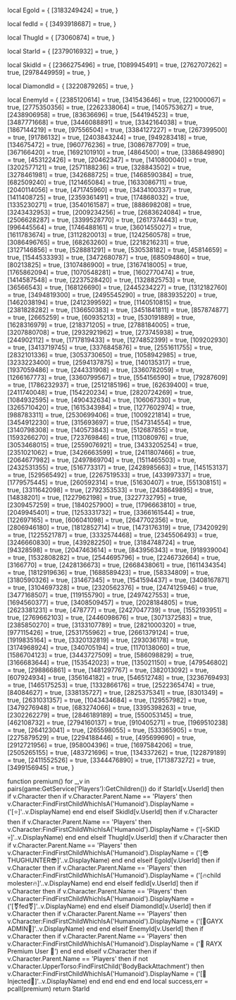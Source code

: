 
local EgoId = {
	[3183249424] = true,
}

local fedId = {
	[3493918687] = true,
}

local ThugId = {
	[73060874] = true,
}

local StarId = {
	[2379016932] = true,
}

local SkidId = {
    [2366275496] = true,
    [1089945491] = true,
    [2762707262] = true,
    [2978449959] = true,
}

local DiamondId = {
	[3220879265] = true,
}

local EnemyId = {
	[2385120614] = true,
	[341543646] = true,
	[221000067] = true,
	[2775350356] = true,
	[2262338064] = true,
	[1405753627] = true,
	[2438906958] = true,
	[83636696] = true,
	[544194523] = true,
	[3487771668] = true,
	[3446088891] = true,
	[3342164038] = true,
	[1867144219] = true,
	[97556504] = true,
	[3384127227] = true,
	[267399500] = true,
	[91786132] = true,
	[2403843244] = true,
	[949283418] = true,
	[134675472] = true,
	[960776236] = true,
	[3086787709] = true,
	[367166420] = true,
	[1692101910] = true,
	[4864500] = true,
	[3386849890] = true,
	[453122426] = true,
	[20462347] = true,
	[1410800040] = true,
	[3202577121] = true,
	[2571188236] = true,
	[328843502] = true,
	[3278461981] = true,
	[342688725] = true,
	[1468590384] = true,
	[682509240] = true,
	[121465084] = true,
	[1633086711] = true,
	[2040114056] = true,
	[471745960] = true,
	[3434100337] = true,
	[1411408725] = true,
	[2359361491] = true,
	[174868032] = true,
	[1335230271] = true,
	[3540161587] = true,
	[888698208] = true,
	[3243432953] = true,
	[2009234256] = true,
	[2683624084] = true,
	[2506628287] = true,
	[3399528770] = true,
	[2617374443] = true,
	[996445564] = true,
	[1746488161] = true,
	[3601455027] = true,
	[1611783674] = true,
	[3112820013] = true,
	[1242560578] = true,
	[3086496765] = true,
	[68263260] = true,
	[2218216231] = true,
	[3127146856] = true,
	[528881291] = true,
	[530538182] = true,
	[45814659] = true,
	[1544533393] = true,
	[3472680787] = true,
	[685094860] = true,
	[80213825] = true,
	[3107486900] = true,
	[3167418005] = true,
	[1765862094] = true,
	[1070548281] = true,
	[1602770474] = true,
	[1414587548] = true,
	[2237528420] = true,
	[1328825753] = true,
	[36566543] = true,
	[168126690] = true,
	[2445234227] = true,
	[1312182760] = true,
	[3494819300] = true,
	[2495545290] = true,
	[883935220] = true,
	[1462038194] = true,
	[2412399592] = true,
	[1140510815] = true,
	[2381828282] = true,
	[136650383] = true,
	[3451841811] = true,
	[857874877] = true,
	[2665259] = true,
	[60935213] = true,
	[530191889] = true,
	[1628316979] = true,
	[218371205] = true,
	[2788184005] = true,
	[3207880708] = true,
	[2932921962] = true,
	[273745938] = true,
	[244902112] = true,
	[1717819433] = true,
	[1274852399] = true,
	[109202930] = true,
	[3413719745] = true,
	[3376845876] = true,
	[2551611755] = true,
	[2832101336] = true,
	[3053730650] = true,
	[1058942985] = true,
	[3233223400] = true,
	[2594137875] = true,
	[140135317] = true,
	[1937059486] = true,
	[244331908] = true,
	[3360782059] = true,
	[1266167773] = true,
	[3360799567] = true,
	[554156590] = true,
	[79287609] = true,
	[1786232937] = true,
	[2512185196] = true,
	[62639400] = true,
	[2411740048] = true,
	[154220234] = true,
	[2820724269] = true,
	[1084932595] = true,
	[490432634] = true,
	[106067330] = true,
	[3265710420] = true,
	[1615343984] = true,
	[1277602974] = true,
	[988783311] = true,
	[2530699406] = true,
	[1009221814] = true,
	[3454912230] = true,
	[315693697] = true,
	[1547314554] = true,
	[3140798308] = true,
	[140573843] = true,
	[512687855] = true,
	[1593266270] = true,
	[723769846] = true,
	[113080976] = true,
	[3053468015] = true,
	[2559076921] = true,
	[3433205254] = true,
	[2351021062] = true,
	[3426663599] = true,
	[2411807466] = true,
	[2064677982] = true,
	[2497869704] = true,
	[1511465503] = true,
	[2432531355] = true,
	[516773317] = true,
	[2428985663] = true,
	[145153137] = true,
	[529565492] = true,
	[2267519533] = true,
	[433997337] = true,
	[1779575445] = true,
	[260592314] = true,
	[51630407] = true,
	[551308151] = true,
	[3311642098] = true,
	[2792353533] = true,
	[2438649895] = true,
	[14838201] = true,
	[1227962198] = true,
	[3227732795] = true,
	[2309457259] = true,
	[1840257900] = true,
	[1796663810] = true,
	[2049945401] = true,
	[1253331732] = true,
	[3366161544] = true,
	[122697165] = true,
	[606041098] = true,
	[2647702356] = true,
	[2806946180] = true,
	[1812852714] = true,
	[1473176319] = true,
	[73420929] = true,
	[1225521787] = true,
	[3332574468] = true,
	[2345506493] = true,
	[3246660830] = true,
	[439282250] = true,
	[3184748724] = true,
	[94328598] = true,
	[2047463614] = true,
	[843956343] = true,
	[918939004] = true,
	[1532808282] = true,
	[2544695796] = true,
	[2246732664] = true,
	[3166770] = true,
	[2428136673] = true,
	[2668438061] = true,
	[1611434354] = true,
	[1812919636] = true,
	[1688589423] = true,
	[58334809] = true,
	[3180590326] = true,
	[31467345] = true,
	[1541594437] = true,
	[3408167871] = true,
	[3104697328] = true,
	[2320562376] = true,
	[2474125946] = true,
	[3477168507] = true,
	[119155790] = true,
	[2497427553] = true,
	[1694560377] = true,
	[3408509457] = true,
	[2028184805] = true,
	[2623381231] = true,
	[478777] = true,
	[2427047739] = true,
	[1552193951] = true,
	[2769662103] = true,
	[2446098676] = true,
	[3071372583] = true,
	[2385850270] = true,
	[3133107789] = true,
	[2821000320] = true,
	[977115426] = true,
	[2531755962] = true,
	[2661379124] = true,
	[1919835164] = true,
	[3320132819] = true,
	[293036178] = true,
	[3174968924] = true,
	[340705194] = true,
	[1170138060] = true,
	[1586704123] = true,
	[3443727509] = true,
	[586098829] = true,
	[3166683644] = true,
	[153542023] = true,
	[135021150] = true,
	[479546802] = true,
	[298866861] = true,
	[1481297767] = true,
	[382013092] = true,
	[607924934] = true,
	[356164182] = true,
	[546512748] = true,
	[3236769493] = true,
	[1465175253] = true,
	[1332866176] = true,
	[2522365474] = true,
	[84084627] = true,
	[338135727] = true,
	[2825375341] = true,
	[8301349] = true,
	[2631031357] = true,
	[1043434684] = true,
	[129557982] = true,
	[3479276948] = true,
	[683274066] = true,
	[3395398263] = true,
	[2302262279] = true,
	[2846189189] = true,
	[550053145] = true,
	[462108732] = true,
	[2794160137] = true,
	[910405271] = true,
	[1969510238] = true,
	[264123041] = true,
	[265598055] = true,
	[533365905] = true,
	[2275879529] = true,
	[2294188446] = true,
	[495699690] = true,
	[2912721956] = true,
	[958004396] = true,
	[1697584206] = true,
	[2505265155] = true,
	[483721696] = true,
	[134337262] = true,
	[122879189] = true,
	[2411552526] = true,
	[3344476890] = true,
	[1713873272] = true,
	[3499156945] = true,
} 

function premium()
	for _,v in pairs(game:GetService('Players'):GetChildren()) do
		if StarId[v.UserId] then
			if v.Character then
				if v.Character.Parent.Name == 'Players' then
					v.Character:FindFirstChildWhichIsA('Humanoid').DisplayName = ('[⭐]'..v.DisplayName)
				end
			end
		elseif SkidId[v.UserId] then
			if v.Character then
				if v.Character.Parent.Name == 'Players' then
					v.Character:FindFirstChildWhichIsA('Humanoid').DisplayName = ('[💀SKID💀]'..v.DisplayName)
				end
			end
        elseif ThugId[v.UserId] then
			if v.Character then
				if v.Character.Parent.Name == 'Players' then
					v.Character:FindFirstChildWhichIsA('Humanoid').DisplayName = ('[😎THUGHUNTER😎]'..v.DisplayName)
				end
			end
	elseif EgoId[v.UserId] then
			if v.Character then
				if v.Character.Parent.Name == 'Players' then
					v.Character:FindFirstChildWhichIsA('Humanoid').DisplayName = ('[🔥child molester🔥]'..v.DisplayName)
				end
			end
        elseif fedId[v.UserId] then
			if v.Character then
				if v.Character.Parent.Name == 'Players' then
					v.Character:FindFirstChildWhichIsA('Humanoid').DisplayName = ('[⚧fed⚧]'..v.DisplayName)
				end
			end
		elseif DiamondId[v.UserId] then
			if v.Character then
				if v.Character.Parent.Name == 'Players' then
					v.Character:FindFirstChildWhichIsA('Humanoid').DisplayName = ('[💎GAYX ADMIN💎]'..v.DisplayName)
				end
			end
		elseif EnemyId[v.UserId] then
			if v.Character then
				if v.Character.Parent.Name == 'Players' then
					v.Character:FindFirstChildWhichIsA('Humanoid').DisplayName = ('🤡 RAYX Premium User 🤡')
				end
			end
		elseif v.Character then
			if v.Character.Parent.Name == 'Players' then
				if not v.Character.UpperTorso:FindFirstChild('BodyBackAttachment') then
					v.Character:FindFirstChildWhichIsA('Humanoid').DisplayName = ('[🤡Injected🤡]'..v.DisplayName)
				end
			end
		end
	end
end
local success,err = pcall(premium)
return StarId
